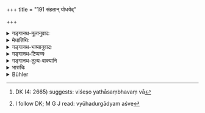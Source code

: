 +++
title = "191 संहतान् योधयेद्"

+++

<details><summary>गङ्गानथ-मूलानुवादः</summary>

He shall make a small number of men fight in close formation; but a large number he may extend as he likes. He shall make them fight, arraying them in the form of the ‘needle’ and the ‘thunderbolt.’—(191)
</details>

<details><summary>मेधातिथिः</summary>

असंहता हि बलवद् विस्तीर्णं बलम् आसाद्यावयवशो विध्वंसनाय वाहनाघातैः क्षयं यान्ति, तद्विनाशे चोत्पान्ना इमे अतो ऽल्पान् आत्मीयान् **संहतान्** **योधयेत्** । अन्योन्यापेक्षया युध्य्मानान् अभिघ्नतः इतरेतरानुग्रहात् परस्परानुरागात् स्पर्धायां च परान् संहतान् सोढुं समर्था भवन्ति । **कामं** यथेष्टं कार्यार्थं **बहून् विस्तारयेद्** विप्रकीर्णान् योधयेद् इत्यादि मन्येत । भिन्नांस् तांश् चैतान् भयम् एष्यति, परान् स्वान् वा बहून् दृष्ट्वा त्रासः स्याद् इति । **सूची** पूर्वोक्तो ऽक्षव्यूहभेदो ऽग्रतः पृष्ठतश् च त्रिधा व्यवस्थितः पार्श्वयोर् भेदन, । तेन चात्मानं सूचिव्यूहं विभज्य योधयेत् । सतां च सर्वव्यूहानां प्रतिष्ठाव्यूहनसमर्थाव् इति प्रतिगृहीताव् एवं कारणात् । यदा तु परबले ह्य् एताव् एव भवतस् तदा स्वे बले विपर्ययः कार्यः । तुल्यत्वे तु पुष्टिमत्वानुरक्तकुशलमाननप्रभूतैकार्थकारित्वाद् इत्य् अतो विशेषे यथासंभववाक्यैः[^२६४] । **योधयेद्** इति वचनाद् राजा स्वयं तत्प्रतिसंधानार्थं व्यूहदुर्गाद्याश्रये[^२६५] प्रतिग्रहभूतस् तिष्ठेत् । समानतन्त्रेणोक्तम्-


[^२६५]:
     I follow DK; M G J read: vyūhadurgādyam aśve


[^२६४]:
     DK (4: 2665) suggests: viśeṣo yathāsaṃbhavaṃ vā

- द्वे शते धनुषां गत्वा राजा तिष्ठेत् प्रतिग्रहः ।

- भिन्नसंघातनार्थं तु न युध्येताप्रतिग्रहः ॥ (कश् १०.५.५८) ७.१९१ ॥
</details>

<details><summary>गङ्गानथ-भाष्यानुवादः</summary>

If the men do not fight in a close formation, and extend themselves over a large space,—then, happening to be opposed by a larger force, they are apt to be overtaken in small detachments and thus, by sheer impact, become annihilated. For this reason, when the number of.men is small, they should, be mode to fight in close formation, so that fighting with mutual support, they do not become completely annihilated; and also when fighting dose by one another, through mutual rivalry and attachment they are enabled to fight the stronger enemy.

‘*As he likes*’—as much as he may wish, in view of the end to be served,—‘*he may extend a large number of* wirn’—*i.e*., make them fight in small detachments.

If the king thinks that when ordered to fight in small detachments, they may be struck with fear,—or that fear might arise in their minds on seeing the larger numbers of the enemy—then he shall array his men in the form of the ‘*needle*’ described above. The ‘thunderbolt array’ is that particular form in which the men are divided into three parts—one in the front, another in the rear and the rest on the two sides (of the king). In this ‘needle-array’ or ‘thunderbolt-array’ having arrayed his men, he shall make them do buttle. Of all arrays these two have been singled out for mention, as these two are best able to sustain a charge as well as to push home an attack. When he finds these same formations on the enemy’s side, then he shall resort to the opposite formation.

In the event of both belligerents being equal in number, the particular formations and their effectiveness shall depend upon the physical strength, loyalty and efficiency of the men engaged.

The term ‘*shall make to fight*’ implies that the king himself shall direct the operations from his quarters in a fortress or in some other comparatively safe spot forming the rear of the army. Says a work on the subject—‘The king shall go back to a distance of 200 *bows* (1200 feet) and stay there as the he engage in battle *rear guard*, for the purpose of rallying the men that may be routed; and in no case shall he be without such a rearguard’.—(191)
</details>

<details><summary>गङ्गानथ-टिप्पन्यः</summary>

This verse is quoted in *Parāśaramādhava* (Ācāra, p. 402):—and in
*Vīramitrodaya* (Rājanīti, p. 404).
</details>

<details><summary>गङ्गानथ-तुल्य-वाक्यानि</summary>

*Mahābhārata* (12.100.47).—(The first half as in Manu).—‘When a small
army is fighting against a larger one, the former should be arrayed like a needle-point.’
</details>

<details><summary>भारुचिः</summary>

**अल्पाः संहताः** परस्परापेक्षया युध्यन्तो न बिभ्यति । **वज्रव्यूहस्** त्रिधाव्यवस्थितः । **सूची**व्यूहो व्याख्यातः । सर्वे तु व्यूहा यथासामर्थ्यं कल्पयितव्याः ॥ ७.१९१ ॥
</details>

<details><summary>Bühler</summary>

191	Let him make a small number of soldiers fight in close order, at his pleasure let him extend a large number in loose ranks; or let him make them fight, arranging (a small number) in the needle-array, (and a large number) in the thunderbolt-array.
</details>
